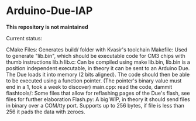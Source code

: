 # Arduino-Due-IAP
**This repository is not maintained**

Current status:

CMake Files: Generates build/ folder with Kvasir's toolchain
Makefile: Used to generate "lib.bin", which should be executable code for CM3 chips with thumb instructions
lib.h lib.c: Can be compiled using make lib.bin, lib.bin is a position independent executable, in theory it can be sent to an Arduino Due. The Due loads it into memory (2 bits aligned). The code should then be able to be executed using a function pointer. (The pointer's binary value must end in a 1, took a week to discover)
main.cpp: read the code, dammit
flashtools/: Some files that allow for reflashing pages of the Due's flash, see files for further elaboration
Flash.py: A big WIP, in theory it should send files in binary over a COM/tty port. Supports up to 256 bytes, if file is less than 256 it pads the data with zeroes.
